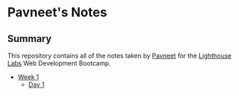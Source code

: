 # Pavneet's Notes
## Summary

This repository contains all of the notes taken by [Pavneet](https://github.com/Pavneetk) for the [Lighthouse Labs](https://www.lighthouselabs.ca/) Web Development Bootcamp.

* [Week 1](/Week_1)
  * [Day 1](/Week_1/Day_1)